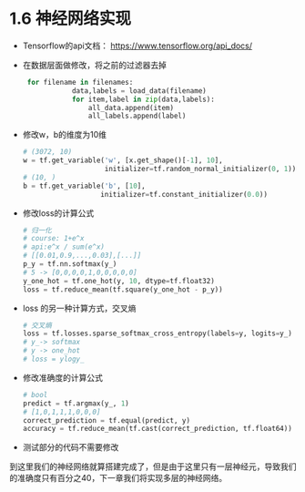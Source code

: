 # 1.6 神经网络实现

- Tensorflow的api文档： https://www.tensorflow.org/api_docs/

- 在数据层面做修改，将之前的过滤器去掉

  ```python
   for filename in filenames:
              data,labels = load_data(filename)
              for item,label in zip(data,labels):
                  all_data.append(item)
                  all_labels.append(label)
  ```


- 修改w，b的维度为10维

  ```python
  # (3072, 10)
  w = tf.get_variable('w', [x.get_shape()[-1], 10],
                      initializer=tf.random_normal_initializer(0, 1))
  # (10, )
  b = tf.get_variable('b', [10],
                     initializer=tf.constant_initializer(0.0))
  ```

- 修改loss的计算公式

  ```python
  # 归一化
  # course: 1+e^x
  # api:e^x / sum(e^x)
  # [[0.01,0.9,...,0.03],[...]]
  p_y = tf.nn.softmax(y_)
  # 5 -> [0,0,0,0,1,0,0,0,0,0]
  y_one_hot = tf.one_hot(y, 10, dtype=tf.float32)
  loss = tf.reduce_mean(tf.square(y_one_hot - p_y))
  ```

- loss 的另一种计算方式，交叉熵

  ```python
  # 交叉熵
  loss = tf.losses.sparse_softmax_cross_entropy(labels=y, logits=y_)
  # y_-> softmax
  # y -> one_hot
  # loss = ylogy_
  ```

- 修改准确度的计算公式

  ```python
  # bool
  predict = tf.argmax(y_, 1)
  # [1,0,1,1,1,0,0,0]
  correct_prediction = tf.equal(predict, y)
  accuracy = tf.reduce_mean(tf.cast(correct_prediction, tf.float64))
  ```

- 测试部分的代码不需要修改

到这里我们的神经网络就算搭建完成了，但是由于这里只有一层神经元，导致我们的准确度只有百分之40，下一章我们将实现多层的神经网络。